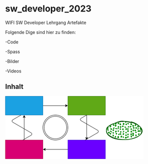 # sw_developer_2023
WIFI SW Developer Lehrgang Artefakte

Folgende Dige sind hier zu finden:

-Code

-Spass

-Bilder

-Videos
## Inhalt

![TestImage](images/overview.drawio.png)

